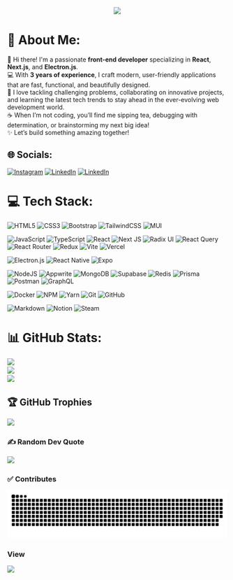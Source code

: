 <div align="center">
  <img height="400" src="https://i.imgflip.com/9dkmef.gif"  />
</div>

###

# 💫 About Me:
👋 Hi there! I'm a passionate **front-end developer** specializing in **React**, **Next.js**, and **Electron.js**.  <br>💻 With **3 years of experience**, I craft modern, user-friendly applications that are fast, functional, and beautifully designed.  <br>🚀 I love tackling challenging problems, collaborating on innovative projects, and learning the latest tech trends to stay ahead in the ever-evolving web development world.<br>☕ When I’m not coding, you’ll find me sipping tea, debugging with determination, or brainstorming my next big idea!  <br>✨ Let’s build something amazing together!


## 🌐 Socials:
[![Instagram](https://img.shields.io/badge/Instagram-%23E4405F.svg?logo=Instagram&logoColor=white)](https://instagram.com/aliasad__001)
[![LinkedIn](https://img.shields.io/badge/LinkedIn-%230077B5.svg?logo=linkedin&logoColor=white)](https://linkedin.com/in/ali-asad-a77290232)
[![LinkedIn](https://img.shields.io/badge/Telegram-%2324A1DE.svg?logo=telegram&logoColor=white)](https://t.me/aliasad01)
# 💻 Tech Stack:

![HTML5](https://img.shields.io/badge/html5-%23E34F26.svg?style=flat&logo=html5&logoColor=white)
![CSS3](https://img.shields.io/badge/css3-%231572B6.svg?style=flat&logo=css3&logoColor=white)
![Bootstrap](https://img.shields.io/badge/bootstrap-%238511FA.svg?style=flat&logo=bootstrap&logoColor=white)
![TailwindCSS](https://img.shields.io/badge/tailwindcss-%2338B2AC.svg?style=flat&logo=tailwind-css&logoColor=white)
![MUI](https://img.shields.io/badge/MUI-%230081CB.svg?style=flat&logo=mui&logoColor=white)

![JavaScript](https://img.shields.io/badge/javascript-%23323330.svg?style=flat&logo=javascript&logoColor=%23F7DF1E)
![TypeScript](https://img.shields.io/badge/typescript-%23007ACC.svg?style=flat&logo=typescript&logoColor=white)
![React](https://img.shields.io/badge/react-%2320232a.svg?style=flat&logo=react&logoColor=%2361DAFB)
![Next JS](https://img.shields.io/badge/Next-black?style=flat&logo=next.js&logoColor=white)
![Radix UI](https://img.shields.io/badge/radix%20ui-161618.svg?style=flat&logo=radix-ui&logoColor=white)
![React Query](https://img.shields.io/badge/-React%20Query-FF4154?style=flat&logo=react%20query&logoColor=white)
![React Router](https://img.shields.io/badge/React_Router-CA4245?style=flat&logo=react-router&logoColor=white)
![Redux](https://img.shields.io/badge/redux-%23593d88.svg?style=flat&logo=redux&logoColor=white)
![Vite](https://img.shields.io/badge/vite-%23646CFF.svg?style=flat&logo=vite&logoColor=white)
![Vercel](https://img.shields.io/badge/vercel-%23000000.svg?style=flat&logo=vercel&logoColor=white)

![Electron.js](https://img.shields.io/badge/Electron-191970?style=flat&logo=Electron&logoColor=white)
![React Native](https://img.shields.io/badge/react_native-%2320232a.svg?style=flat&logo=react&logoColor=%2361DAFB)
![Expo](https://img.shields.io/badge/expo-1C1E24?style=flat&logo=expo&logoColor=#D04A37)

![NodeJS](https://img.shields.io/badge/node.js-6DA55F?style=flat&logo=node.js&logoColor=white)
![Appwrite](https://img.shields.io/badge/Appwrite-%23FD366E.svg?style=flat&logo=appwrite&logoColor=white)
![MongoDB](https://img.shields.io/badge/MongoDB-%234ea94b.svg?style=flat&logo=mongodb&logoColor=white)
![Supabase](https://img.shields.io/badge/Supabase-3ECF8E?style=flat&logo=supabase&logoColor=white)
![Redis](https://img.shields.io/badge/redis-%23DD0031.svg?style=flat&logo=redis&logoColor=white)
![Prisma](https://img.shields.io/badge/Prisma-3982CE?style=flat&logo=Prisma&logoColor=white)
![Postman](https://img.shields.io/badge/Postman-FF6C37?style=flat&logo=postman&logoColor=white)
![GraphQL](https://img.shields.io/badge/-GraphQL-E10098?style=flat&logo=graphql&logoColor=white)

![Docker](https://img.shields.io/badge/docker-%230db7ed.svg?style=flat&logo=docker&logoColor=white)
![NPM](https://img.shields.io/badge/NPM-%23CB3837.svg?style=flat&logo=npm&logoColor=white)
![Yarn](https://img.shields.io/badge/yarn-%232C8EBB.svg?style=flat&logo=yarn&logoColor=white)
![Git](https://img.shields.io/badge/git-%23F05033.svg?style=flat&logo=git&logoColor=white)
![GitHub](https://img.shields.io/badge/github-%23121011.svg?style=flat&logo=github&logoColor=white)

![Markdown](https://img.shields.io/badge/markdown-%23000000.svg?style=flat&logo=markdown&logoColor=white)
![Notion](https://img.shields.io/badge/Notion-%23000000.svg?style=flat&logo=notion&logoColor=white)
![Steam](https://img.shields.io/badge/steam-%23000000.svg?style=flat&logo=steam&logoColor=white)


# 📊 GitHub Stats:
![](https://github-readme-stats.vercel.app/api?username=Ali-Asad1&theme=dracula&hide_border=false&include_all_commits=true&count_private=true)<br/>
![](https://github-readme-streak-stats.herokuapp.com/?user=Ali-Asad1&theme=dracula&hide_border=false)<br/>
![](https://github-readme-stats.vercel.app/api/top-langs/?username=Ali-Asad1&theme=dracula&hide_border=false&include_all_commits=true&count_private=true&layout=compact)

## 🏆 GitHub Trophies
![](https://github-profile-trophy.vercel.app/?username=Ali-Asad1&theme=dracula&no-frame=false&no-bg=true&margin-w=4)

### ✍️ Random Dev Quote
![](https://quotes-github-readme.vercel.app/api?type=horizontal&theme=tokyonight)


### ✅ Contributes

<picture>
  <source media="(prefers-color-scheme: dark)" srcset="https://raw.githubusercontent.com/Ali-Asad1/Ali-Asad1/output/github-contribution-grid-snake-dark.svg">
  <source media="(prefers-color-scheme: light)" srcset="https://raw.githubusercontent.com/Ali-Asad1/Ali-Asad1/output/github-contribution-grid-snake.svg">
  <img alt="github contribution grid snake animation" src="https://raw.githubusercontent.com/Ali-Asad1/Ali-Asad1/output/github-contribution-grid-snake.svg">
</picture>

<!-- ### 🔝 Top Contributed Repo
![](https://github-contributor-stats.vercel.app/api?username=Ali-Asad1&limit=5&theme=dracula&combine_all_yearly_contributions=true)
-->

### View

[![](https://visitcount.itsvg.in/api?id=Ali-Asad1&icon=0&color=10)](https://visitcount.itsvg.in)

